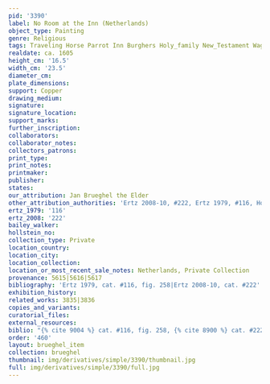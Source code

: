```yaml
---
pid: '3390'
label: No Room at the Inn (Netherlands)
object_type: Painting
genre: Religious
tags: Traveling Horse Parrot Inn Burghers Holy_family New_Testament Wagon
realdate: ca. 1605
height_cm: '16.5'
width_cm: '23.5'
diameter_cm: 
plate_dimensions: 
support: Copper
drawing_medium: 
signature: 
signature_location: 
support_marks: 
further_inscription: 
collaborators: 
collaborator_notes: 
collectors_patrons: 
print_type: 
print_notes: 
printmaker: 
publisher: 
states: 
our_attribution: Jan Brueghel the Elder
other_attribution_authorities: 'Ertz 2008-10, #222, Ertz 1979, #116, Honig database'
ertz_1979: '116'
ertz_2008: '222'
bailey_walker: 
hollstein_no: 
collection_type: Private
location_country: 
location_city: 
location_collection: 
location_or_most_recent_sale_notes: Netherlands, Private Collection
provenance: 5615|5616|5617
bibliography: 'Ertz 1979, cat. #116, fig. 258|Ertz 2008-10, cat. #222'
exhibition_history: 
related_works: 3835|3836
copies_and_variants: 
curatorial_files: 
external_resources: 
biblio: "{% cite 9004 %} cat. #116, fig. 258, {% cite 8900 %} cat. #222"
order: '460'
layout: brueghel_item
collection: brueghel
thumbnail: img/derivatives/simple/3390/thumbnail.jpg
full: img/derivatives/simple/3390/full.jpg
---
```


